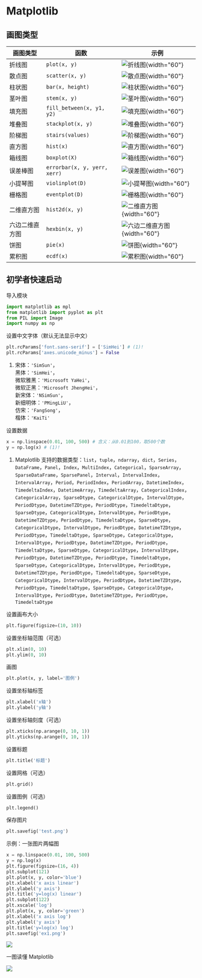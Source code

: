 # Matplotlib

## 画图类型

| 画图类型       | 函数                         | 示例                                                                                         |
| -------------- | ---------------------------- | -------------------------------------------------------------------------------------------- |
| 折线图         | `plot(x, y)`                 | ![折线图](https://matplotlib.org/stable/_images/sphx_glr_plot_001.png){width="60"}           |
| 散点图         | `scatter(x, y)`              | ![散点图](https://matplotlib.org/stable/_images/sphx_glr_scatter_plot_001.png){width="60"}   |
| 柱状图         | `bar(x, height)`             | ![柱状图](https://matplotlib.org/stable/_images/sphx_glr_bar_001.png){width="60"}            |
| 茎叶图         | `stem(x, y)`                 | ![茎叶图](https://matplotlib.org/stable/_images/sphx_glr_stem_001.png){width="60"}           |
| 填充图         | `fill_between(x, y1, y2)`    | ![填充图](https://matplotlib.org/stable/_images/sphx_glr_fill_between_001.png){width="60"}   |
| 堆叠图         | `stackplot(x, y)`            | ![堆叠图](https://matplotlib.org/stable/_images/sphx_glr_stackplot_001.png){width="60"}      |
| 阶梯图         | `stairs(values)`             | ![阶梯图](https://matplotlib.org/stable/_images/sphx_glr_stairs_001.png){width="60"}         |
| 直方图         | `hist(x)`                    | ![直方图](https://matplotlib.org/stable/_images/sphx_glr_hist_plot_001.png){width="60"}      |
| 箱线图         | `boxplot(X)`                 | ![箱线图](https://matplotlib.org/stable/_images/sphx_glr_boxplot_plot_001.png){width="60"}   |
| 误差棒图       | `errorbar(x, y, yerr, xerr)` | ![误差图](https://matplotlib.org/stable/_images/sphx_glr_errorbar_plot_001.png){width="60"}  |
| 小提琴图       | `violinplot(D)`              | ![小提琴图](https://matplotlib.org/stable/_images/sphx_glr_violin_001.png){width="60"}       |
| 栅格图         | `eventplot(D)`               | ![栅格图](https://matplotlib.org/stable/_images/sphx_glr_eventplot_001.png){width="60"}      |
| 二维直方图     | `hist2d(x, y)`               | ![二维直方图](https://matplotlib.org/stable/_images/sphx_glr_hist2d_001.png){width="60"}     |
| 六边二维直方图 | `hexbin(x, y)`               | ![六边二维直方图](https://matplotlib.org/stable/_images/sphx_glr_hexbin_001.png){width="60"} |
| 饼图           | `pie(x)`                     | ![饼图](https://matplotlib.org/stable/_images/sphx_glr_pie_001.png){width="60"}              |
| 累积图         | `ecdf(x)`                    | ![累积图](https://matplotlib.org/stable/_images/sphx_glr_ecdf_001.png){width="60"}           |

## 初学者快速启动

导入模块

``` python
import matplotlib as mpl
from matplotlib import pyplot as plt
from PIL import Image
import numpy as np
```

设置中文字体（默认无法显示中文）

``` python
plt.rcParams['font.sans-serif'] = ['SimHei'] # (1)!
plt.rcParams['axes.unicode_minus'] = False
```

1.  宋体：`'SimSun'`，<br>黑体：`'SimHei'`，<br>微软雅黑：`'Microsoft YaHei'`，<br>微软正黑：`'Microsoft JhengHei'`，<br>新宋体：`'NSimSun'`，<br>新细明体：`'PMingLiU'`，<br>仿宋：`'FangSong'`，<br>楷体：`'KaiTi'`

设置数据
    
``` python
x = np.linspace(0.01, 100, 500) # 含义：从0.01到100，取500个数
y = np.log(x) # (1)!
```

1.  Matplotlib 支持的数据类型：`list`，`tuple`，`ndarray`，`dict`，`Series`，`DataFrame`，`Panel`，`Index`，`MultiIndex`，`Categorical`，`SparseArray`，`SparseDataFrame`，`SparsePanel`，`Interval`，`IntervalIndex`，`IntervalArray`，`Period`，`PeriodIndex`，`PeriodArray`，`DatetimeIndex`，`TimedeltaIndex`，`DatetimeArray`，`TimedeltaArray`，`CategoricalIndex`，`CategoricalArray`，`SparseDtype`，`CategoricalDtype`，`IntervalDtype`，`PeriodDtype`，`DatetimeTZDtype`，`PeriodDtype`，`TimedeltaDtype`，`SparseDtype`，`CategoricalDtype`，`IntervalDtype`，`PeriodDtype`，`DatetimeTZDtype`，`PeriodDtype`，`TimedeltaDtype`，`SparseDtype`，`CategoricalDtype`，`IntervalDtype`，`PeriodDtype`，`DatetimeTZDtype`，`PeriodDtype`，`TimedeltaDtype`，`SparseDtype`，`CategoricalDtype`，`IntervalDtype`，`PeriodDtype`，`DatetimeTZDtype`，`PeriodDtype`，`TimedeltaDtype`，`SparseDtype`，`CategoricalDtype`，`IntervalDtype`，`PeriodDtype`，`DatetimeTZDtype`，`PeriodDtype`，`TimedeltaDtype`，`SparseDtype`，`CategoricalDtype`，`IntervalDtype`，`PeriodDtype`，`DatetimeTZDtype`，`PeriodDtype`，`TimedeltaDtype`，`SparseDtype`，`CategoricalDtype`，`IntervalDtype`，`PeriodDtype`，`DatetimeTZDtype`，`PeriodDtype`，`TimedeltaDtype`，`SparseDtype`，`CategoricalDtype`，`IntervalDtype`，`PeriodDtype`，`DatetimeTZDtype`，`PeriodDtype`，`TimedeltaDtype`

设置画布大小

``` python
plt.figure(figsize=(10, 10))
```

设置坐标轴范围（可选）

``` python
plt.xlim(0, 10)
plt.ylim(0, 10)
```

画图

``` python
plt.plot(x, y, label='图例')
```

设置坐标轴标签

``` python
plt.xlabel('x轴')
plt.ylabel('y轴')
```

设置坐标轴刻度（可选）

``` python
plt.xticks(np.arange(0, 10, 1))
plt.yticks(np.arange(0, 10, 1))
```

设置标题

``` python
plt.title('标题')
```

设置网格（可选）

``` python
plt.grid()
```

设置图例（可选）

``` python
plt.legend()
```

保存图片

``` python
plt.savefig('test.png')
```

示例：一张图片两幅图

``` python
x = np.linspace(0.01, 100, 500)
y = np.log(x)
plt.figure(figsize=(16, 4))
plt.subplot(121)
plt.plot(x, y, color='blue')
plt.xlabel('x axis linear')
plt.ylabel('y axis')
plt.title('y=log(x) linear')
plt.subplot(122)
plt.xscale('log')
plt.plot(x, y, color='green')
plt.xlabel('x axis log')
plt.ylabel('y axis')
plt.title('y=log(x) log')
plt.savefig('ex1.png')
```

<div class="result" markdown>

![](https://cdn.jsdelivr.net/gh/Panxuc/MatPyFly-Python-Homework-2023@latest/04/.readme/output1.png)

</div>

一图读懂 Matplotlib

![](https://matplotlib.org/stable/_images/anatomy.png)